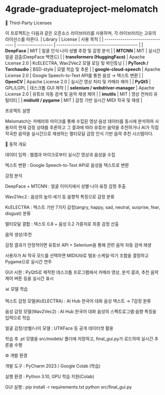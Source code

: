 # 4grade-graduateproject-melomatch

📜 Third-Party Licenses

이 프로젝트는 다음과 같은 오픈소스 라이브러리를 사용하며, 각 라이브러리는 고유의 라이선스를 따른다.
| Library                          | License            | 사용 목적                                     |
| -------------------------------- | ------------------ | ----------------------------------------- |
| **DeepFace**                     | MIT                | 얼굴 인식·나이·성별 추정 및 감정 분석                    |
| **MTCNN**                        | MIT                | 실시간 얼굴 검출(DeepFace 백엔드)                   |
| **transformers (HuggingFace)**   | Apache License 2.0 | KcELECTRA, Wav2Vec2 모델 로딩 및 파인튜닝          |
| **PyTorch / Torchaudio**         | BSD-style          | 모델 학습 및 추론                                |
| **google-cloud-speech**          | Apache License 2.0 | Google Speech-to-Text API를 통한 음성 → 텍스트 변환 |
| **OpenCV**                       | Apache License 2.0 | 실시간 영상 처리 및 카메라 제어                        |
| **PyQt5**                        | GPL/LGPL           | 데스크톱 GUI 제작                               |
| **selenium / webdriver-manager** | Apache License 2.0 | 유튜브 자동 검색 및 음악 재생 제어                      |
| **imutils**                      | MIT                | 영상 전처리 유틸리티                               |
| **midiutil / pygame**            | MIT                | 감정 기반 실시간 MIDI 작곡 및 재생                    |

프로젝트 설명

Melomatch는 카메라와 마이크를 통해 수집된 영상·음성 데이터를 동시에 분석하여 사용자의 현재 감정 상태를 추론하고 
그 결과에 따라 유튜브 음악을 추천하거나 AI가 직접 작곡한 음악을 실시간으로 재생하는 멀티모달 감정 인식 기반 음악 추천 시스템이다.

🔎 동작 개요

데이터 입력 : 웹캠과 마이크로부터 실시간 영상과 음성을 수집

텍스트 변환 : Google Speech-to-Text API로 음성을 텍스트로 변환

감정 분석

DeepFace + MTCNN : 얼굴 이미지에서 성별·나이·표정 감정 추출

Wav2Vec2 : 음성의 높이·세기 등 음향적 특징으로 감정 분류

KcELECTRA : 텍스트 기반 7가지 감정(angry, happy, sad, neutral, surprise, fear, disgust) 분류

멀티모달 결합 : 텍스트 0.8 + 음성 0.2 가중치로 최종 감정 산출

음악 생성/추천

감정 결과가 안정적이면 유튜브 API + Selenium을 통해 관련 음악 자동 검색·재생

사용자가 AI 작곡 모드를 선택하면 MIDIUtil로 템포·스케일·악기 조합을 결정하고 Pygame으로 실시간 연주

GUI 시현 : PyQt5로 제작한 데스크톱 프로그램에서 카메라 영상, 분석 결과, 추천 음악 제어 버튼 등을 실시간 표시

📊 모델 학습

텍스트 감정 모델(KcELECTRA) : AI Hub 한국어 대화 음성 텍스트 → 7감정 분류

음성 감정 모델(Wav2Vec2) : AI Hub 한국어 대화 음성의 스펙트로그램·음향 특징을 입력으로 학습

얼굴 감정/성별/나이 모델 : UTKFace 등 공개 데이터셋 활용

학습 후 .pt 모델을 src/models/ 폴더에 저장하고, final_gui.py가 로드하여 실시간 추론을 수행

⚙️ 개발 환경

개발 도구 : PyCharm 2023 / Google Colab (학습)

실행 환경 : Python 3.10, GPU 학습 지원(Colab)

GUI 실행 : pip install -r requirements.txt
python src/final_gui.py


